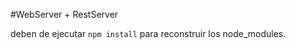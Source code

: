 #WebServer + RestServer

deben de ejecutar ``` npm install ``` para reconstruir los node_modules.


